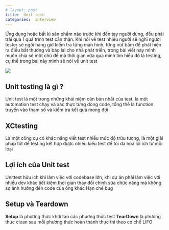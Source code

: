 ```yaml
---
# layout: post
title:  Unit test  
categories:  interview
---
```

Ứng dụng hoặc bất kì sản phẩm nào trước khi đến tay người dùng, đều phải trải qua 1 quá trình test cẩn thận. Khi nói về test nhiều người sẽ nghĩ người tester sẽ ngồi hàng giờ kiểm tra từng màn hình, từng nút bấm  để phát hiện ra điều bất thường và  báo lại cho nhà phát triển, trong bài viết này mình muốn chia sẻ một chủ đề mà thời gian vừa qua mình tìm hiểu  đó là testing, cụ thể trong bài này mình sẽ nói về unit test 

![](https://docs-assets.developer.apple.com/published/20b3426c34/93cc7b80-dd57-423d-be85-f937da693ec3.png)



## Unit testing là gì ? 
Unit test  là một trong những khái niệm căn bản nhẩt của test, là một automation test  chạy và xác thực từng dòng code, tổng thể là function truyền vào tham số và kiểm tra kết quả mong đợi 

## XCtesting 
Là một công cụ có khác năng viết test nhiều mức độ trừu tượng, là một giải pháp tốt để testing  kết hợp được nhiều kiểu test để tối đa hoá lơi ích từ mỗi loại 

## Lợi ích của Unit test 
Unittest hữu ích khi làm việc với codebase lớn, khi  dự án phải làm việc với nhiều dev khác tiết kiệm thời gian thay đổi chỉnh sửa chức năng mà không sợ ảnh hưởng  đến code của ông khác 
Hạn chế bug 
## Setup và Teardown
**Setup** là phương thức khởi tạo các phương thức test
**TearDown** là phương thức clean sau mỗi phương thức hoàn thành  thực thi theo cơ chế LIFO 

